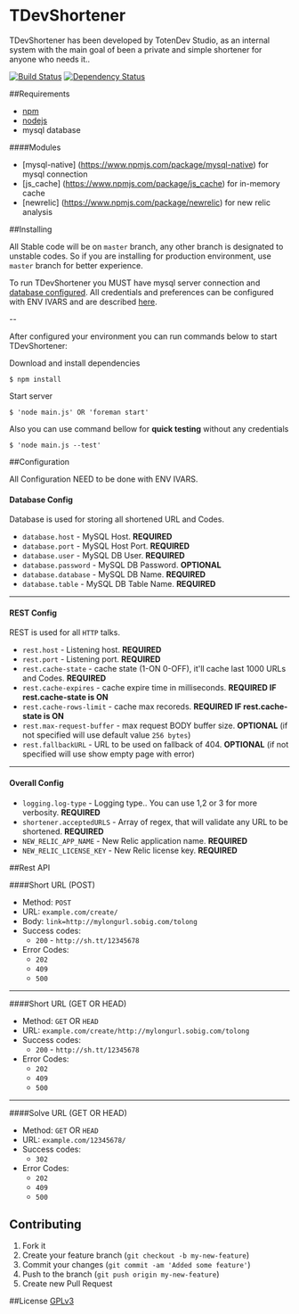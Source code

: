 TDevShortener
=============

TDevShortener has been developed by TotenDev Studio, as an internal system with the main goal of been a private and simple shortener for anyone who needs it..

[![Build Status](https://secure.travis-ci.org/TotenDev/TDevShortener.png?branch=master)](http://travis-ci.org/TotenDev/TDevShortener) [![Dependency Status](https://gemnasium.com/TotenDev/TDevShortener.svg)](https://gemnasium.com/TotenDev/TDevShortener)


##Requirements

- [npm](https://github.com/isaacs/npm)
- [nodejs](https://github.com/joyent/node)
- mysql database

####Modules
- [mysql-native] (https://www.npmjs.com/package/mysql-native) for mysql connection
- [js_cache] (https://www.npmjs.com/package/js_cache) for in-memory cache
- [newrelic] (https://www.npmjs.com/package/newrelic) for new relic analysis


##Installing

All Stable code will be on `master` branch, any other branch is designated to unstable codes. So if you are installing for production environment, use `master` branch for better experience.

To run TDevShortener you MUST have mysql server connection and [database configured](https://github.com/TotenDev/TDevShortener/raw/master/appConf/db.sql). All credentials and preferences can be configured with ENV IVARS and are described [here](#configuration).

--

After configured your environment you can run commands below to start TDevShortener:

Download and install dependencies

	$ npm install

Start server
	
	$ 'node main.js' OR 'foreman start'
	
Also you can use command bellow for **quick testing** without any credentials

	$ 'node main.js --test'

##Configuration

All Configuration NEED to be done with ENV IVARS.

#### Database Config
Database is used for storing all shortened URL and Codes.
- `database.host` - MySQL Host. **REQUIRED**
- `database.port` - MySQL Host Port. **REQUIRED**
- `database.user` - MySQL DB User. **REQUIRED**
- `database.password` - MySQL DB Password. **OPTIONAL**
- `database.database` - MySQL DB Name. **REQUIRED**
- `database.table` - MySQL DB Table Name. **REQUIRED**

---
#### REST Config
REST is used for all `HTTP` talks. 
- `rest.host` - Listening host. **REQUIRED**
- `rest.port` - Listening port. **REQUIRED**
- `rest.cache-state` - cache state (1-ON 0-OFF), it'll cache last 1000 URLs and Codes. **REQUIRED**
- `rest.cache-expires` - cache expire time in milliseconds. **REQUIRED IF rest.cache-state is ON**
- `rest.cache-rows-limit` - cache max recoreds. **REQUIRED IF rest.cache-state is ON**
- `rest.max-request-buffer` - max request BODY buffer size. **OPTIONAL** (if not specified will use default value `256 bytes`)
- `rest.fallbackURL` - URL to be used on fallback of 404. **OPTIONAL** (if not specified will use show empty page with error)

---
#### Overall Config
- `logging.log-type` - Logging type.. You can use 1,2 or 3 for more verbosity. **REQUIRED**
- `shortener.acceptedURLS` - Array of regex, that will validate any URL to be shortened. **REQUIRED**
- `NEW_RELIC_APP_NAME` - New Relic application name. **REQUIRED**
- `NEW_RELIC_LICENSE_KEY` - New Relic license key. **REQUIRED**

##Rest API

####Short URL (POST)
- Method: `POST`
- URL: `example.com/create/`
- Body: `link=http://mylongurl.sobig.com/tolong`
- Success codes: 
	- `200` - `http://sh.tt/12345678`
- Error Codes: 
	- `202`
	- `409`
	- `500`
	
---
####Short URL (GET OR HEAD)
- Method: `GET` OR `HEAD`
- URL: `example.com/create/http://mylongurl.sobig.com/tolong`
- Success codes: 
	- `200` - `http://sh.tt/12345678`
- Error Codes: 
	- `202`
	- `409`
	- `500`
	
---
####Solve URL (GET OR HEAD)
- Method: `GET` OR `HEAD`
- URL: `example.com/12345678/`
- Success codes: 
	- `302`
- Error Codes: 
	- `202`
	- `409`
	- `500`

## Contributing
1. Fork it
2. Create your feature branch (`git checkout -b my-new-feature`)
3. Commit your changes (`git commit -am 'Added some feature'`)
4. Push to the branch (`git push origin my-new-feature`)
5. Create new Pull Request
	
##License
[GPLv3](TDevShortener/raw/master/LICENSE)
